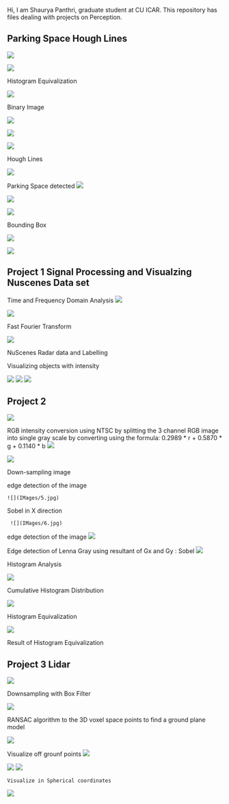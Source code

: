 Hi, I am Shaurya Panthri, graduate student at CU ICAR.
This repository has files dealing with projects on Perception.
## Parking Space Hough Lines


![ ](https://github.com/spanthr/Perception_and_Intelligence/blob/master/IMages/ezgif.com-gif-maker.gif)

 ![](IMages/14.jpg)
             

   
   Histogram Equivalization
   
   ![](IMages/15.jpg)
   
   Binary Image
   
   ![](IMages/16.jpg)
   
   ![](IMages/17.jpg)
       
   ![](IMages/18.jpg)
   
  Hough Lines
   
   
   ![](IMages/19.jpg)
       
  Parking Space detected
   ![](IMages/20.jpg)
         
   ![](IMages/21.jpg)
         
   ![](IMages/22.jpg)
         
  Bounding Box   
      
   ![](IMages/23.jpg)
   
   ![](IMages/24.jpg)

## Project 1 Signal Processing and Visualzing Nuscenes Data set

Time and Frequency Domain Analysis
 ![](IMages/10.png)
 
 
  ![](IMages/11.png)
  
  Fast Fourier Transform
  
   ![](IMages/12.png)
   
NuScenes Radar data and Labelling

Visualizing objects with intensity
   
 
   ![](IMages/14.png)
    ![](IMages/Picture15.png)
    ![](IMages/Picture16.png)

## Project 2
 ![](IMages/1.jpg)
 
 RGB intensity
conversion using NTSC by splitting the 3 channel RGB image into single gray scale by converting using
the formula: 0.2989 * r + 0.5870 * g + 0.1140 * b
  ![](IMages/2.jpg)
  
  
   ![](IMages/3.jpg)
   
   Down-sampling image
   

  
  edge detection of the image
  
    ![](IMages/5.jpg)
  
  Sobel in X direction
  
     ![](IMages/6.jpg)
     
   edge detection of the image
       ![](IMages/7.jpg)
  
   Edge detection of Lenna Gray using resultant of Gx and Gy : Sobel 
     ![](IMages/9.jpg)
     
   Histogram Analysis 
     
  ![](IMages/10.jpg)
    
   Cumulative Histogram Distribution
          
   ![](IMages/11.jpg)
  
  Histogram Equivalization    
       
  ![](IMages/12.jpg)
            
 Result of   Histogram Equivalization   
         

## Project 3 Lidar
 ![](IMages/Picture1.png)
 
 Downsampling with Box Filter
 
  ![](IMages/Picture2.png)
 
 RANSAC algorithm  to the 3D voxel space points to find a ground plane model
 
   ![](IMages/Picture3.png)
   
Visualize off grounf points
    ![](IMages/4lidar.png)
    
    
  ![](IMages/Picture5.png)
    ![](IMages/Picture6.png)
    
    Visualize in Spherical coordinates
    
   ![](IMages/Picture7.png)

